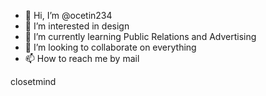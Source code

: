 - 👋 Hi, I’m @ocetin234
- 👀 I’m interested in design 
- 🌱 I’m currently learning Public Relations and Advertising
- 💞️ I’m looking to collaborate on everything 
- 📫 How to reach me by mail 

<!---
ocetin234/ocetin234 is a ✨ special ✨ repository because its `README.md` (this file) appears on your GitHub profile.
You can click the Preview link to take a look at your changes.
--->closetmind
